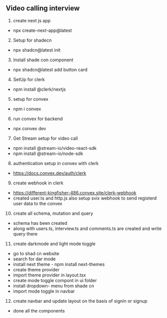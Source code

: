 ## Video calling interview

1. create next js app

- npx create-next-app@latest

2. Setup for shadecn

- npx shadcn@latest init

3. Install shade con component

- npx shadcn@latest add button card

4. SetUp for clerk

- npm install @clerk/nextjs

5. setup for convex

- npm i convex

6. run convex for backend

- npx convex dev

7. Get Stream setup for video call

- npm install @stream-io/video-react-sdk
- npm install @stream-io/node-sdk

8. authentication setup in convex with clerk

- https://docs.convex.dev/auth/clerk

9. create webhook in clerk

- https://different-kingfisher-486.convex.site/clerk-webhook
- created user.ts and http.js also setup svix webhook to send registerd user data to the convex

10. create all schema, mutation and query

- schema has been created
- along with users.ts, interview.ts and comments.ts are created and write query there

11. create darkmode and light mode toggle

- go to shad cn website
- search for dar mode
- install next theme - npm install next-themes
- create theme provider
- import theme provider in layout.tsx
- create mode toggle compont in ui folder
- install dropdown- menu from shade cn
- import mode toggle in navbar

12. create navbar and update layout on the basis of signin or signup

- done all the components
